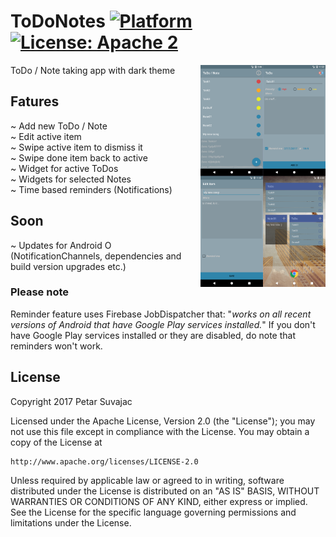 # ToDoNotes [![Platform](https://img.shields.io/badge/platform-Android-green.svg)](https://www.android.com) [![License: Apache 2](https://img.shields.io/badge/license-Apache%202-blue.svg)](http://www.apache.org/licenses/LICENSE-2.0)

<!-- preview screenshoot -->
<img src="preview_images/todo_preview.png" width=200 align="right" />


ToDo / Note taking app with dark theme 

## Fatures
~ Add new ToDo / Note <br>
~ Edit active item <br>
~ Swipe active item to dismiss it <br>
~ Swipe done item back to active <br>
~ Widget for active ToDos <br>
~ Widgets for selected Notes <br>
~ Time based reminders (Notifications) <br>
 

## Soon
~ Updates for Android O (NotificationChannels, dependencies and build version upgrades etc.) <br>


### Please note
Reminder feature uses Firebase JobDispatcher that: "_works on all recent versions of Android that have Google Play services installed._"
If you don't have Google Play services installed or they are disabled, do note that reminders won't work.


## License

Copyright 2017 Petar Suvajac

Licensed under the Apache License, Version 2.0 (the "License");
you may not use this file except in compliance with the License.
You may obtain a copy of the License at

    http://www.apache.org/licenses/LICENSE-2.0

Unless required by applicable law or agreed to in writing, software
distributed under the License is distributed on an "AS IS" BASIS,
WITHOUT WARRANTIES OR CONDITIONS OF ANY KIND, either express or implied.
See the License for the specific language governing permissions and
limitations under the License.
